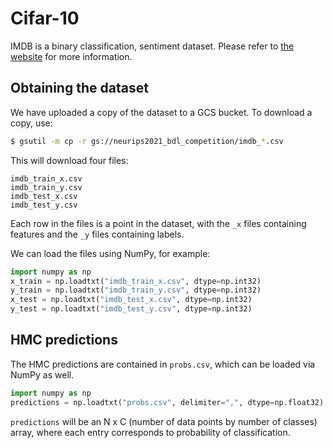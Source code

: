 # Cifar-10

IMDB is a binary classification, sentiment dataset. Please refer to
[the website](https://ai.stanford.edu/~amaas/data/sentiment/) for more information.

## Obtaining the dataset

We have uploaded a copy of the dataset to a GCS bucket. To download a copy, use:

```bash
$ gsutil -m cp -r gs://neurips2021_bdl_competition/imdb_*.csv
```

This will download four files:
```
imdb_train_x.csv
imdb_train_y.csv
imdb_test_x.csv
imdb_test_y.csv
```

Each row in the files is a point in the dataset, with the `_x` files containing
features and the `_y` files containing labels.

We can load the files using NumPy, for example:

```python
import numpy as np
x_train = np.loadtxt("imdb_train_x.csv", dtype=np.int32)
y_train = np.loadtxt("imdb_train_y.csv", dtype=np.int32)
x_test = np.loadtxt("imdb_test_x.csv", dtype=np.int32)
y_test = np.loadtxt("imdb_test_y.csv", dtype=np.int32)
```


## HMC predictions

The HMC predictions are contained in `probs.csv`, which can be loaded via NumPy as well.

```python
import numpy as np
predictions = np.loadtxt("probs.csv", delimiter=",", dtype=np.float32)
```

`predictions` will be an N x C (number of data points by number of classes)
array, where each entry corresponds to probability of classification.
